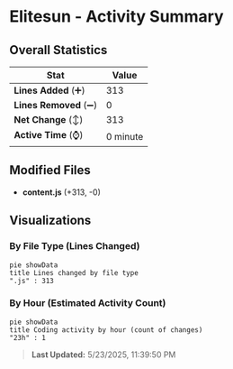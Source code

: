 # Elitesun - Activity Summary 

## Overall Statistics

| Stat                   | Value                                                             |
| ---------------------- | ----------------------------------------------------------------- |
| **Lines Added** (➕)   | 313                                          |
| **Lines Removed** (➖) | 0                                        |
| **Net Change** (↕)    | 313                |
| **Active Time** (⌚)   | 0 minute |


## Modified Files
- **content.js** (+313, -0)

## Visualizations

### By File Type (Lines Changed)

```mermaid
pie showData
title Lines changed by file type
".js" : 313
```

### By Hour (Estimated Activity Count)

```mermaid
pie showData
title Coding activity by hour (count of changes)
"23h" : 1
```


> **Last Updated:** 5/23/2025, 11:39:50 PM